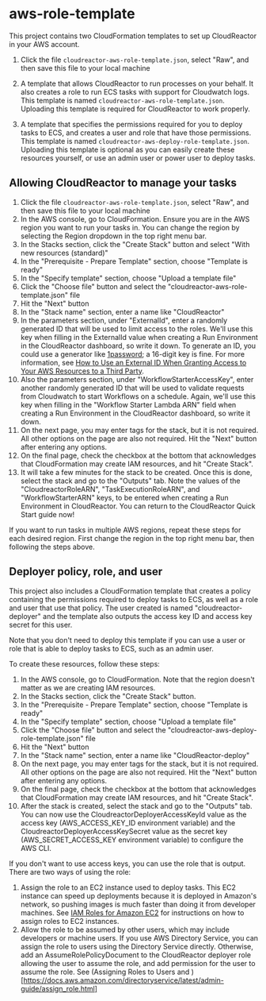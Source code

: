 # aws-role-template

This project contains two CloudFormation templates to set up CloudReactor
in your AWS account.

1. Click the file `cloudreactor-aws-role-template.json`, select "Raw", and then save this file to your local machine
1. A template that allows CloudReactor to run processes on your behalf. It also creates a role to run ECS tasks with support for Cloudwatch logs. This template
is named `cloudreactor-aws-role-template.json`. Uploading this template is required for CloudReactor to work properly.

2. A template that specifies the permissions required for you to deploy tasks
to ECS, and creates a user and role that have those permissions. This template
is named `cloudreactor-aws-deploy-role-template.json`. Uploading this template
is optional as you can easily create these resources yourself, or use an
admin user or power user to deploy tasks.

## Allowing CloudReactor to manage your tasks

1. Click the file `cloudreactor-aws-role-template.json`, select "Raw", and then save this file to your local machine
2. In the AWS console, go to CloudFormation. Ensure you are in the AWS region
you want to run your tasks in. You can change the region by selecting the
Region dropdown in the top right menu bar.
3. In the Stacks section, click the "Create Stack" button and select "With new resources (standard)"
4. In the "Prerequisite - Prepare Template" section, choose "Template is ready"
5. In the "Specify template" section, choose "Upload a template file"
6. Click the "Choose file" button and select the "cloudreactor-aws-role-template.json" file
7. Hit the "Next" button
8. In the "Stack name" section, enter a name like "CloudReactor"
9. In the parameters section, under "ExternalId", enter a randomly generated ID that will be used
to limit access to the roles.
We'll use this key when filling in the ExternalId value when creating
a Run Environment in the CloudReactor dashboard, so write it down. To generate an ID, you could use a generator like [1password](https://1password.com/password-generator/); a 16-digit key is fine. For more information, see
[How to Use an External ID When Granting Access to Your AWS Resources to a Third Party](https://docs.aws.amazon.com/IAM/latest/UserGuide/id_roles_create_for-user_externalid.html).
10. Also the parameters section, under "WorkflowStarterAccessKey", enter another randomly generated ID that will be used
to validate requests from Cloudwatch to start Workflows on a schedule. Again, we'll use this key when filling in the
"Workflow Starter Lambda ARN" field when creating a Run Environment in the CloudReactor dashboard, so write it down.
10. On the next page, you may enter tags for the stack, but it is not required.
All other options on the page are also not required. Hit the "Next" button
after entering any options.
11. On the final page, check the checkbox at the bottom that acknowledges
that CloudFormation may create IAM resources, and hit "Create Stack".
12.  It will take a few minutes for the stack to be created. Once this is done, select the stack and go to the "Outputs" tab.
Note the values of the "CloudreactorRoleARN", "TaskExecutionRoleARN",
and "WorkflowStarterARN" keys, to be entered when creating a Run Environment
in CloudReactor. You can return to the CloudReactor Quick Start guide now!

If you want to run tasks in multiple AWS regions, repeat these steps for
each desired region. First change the region in the top right menu
bar, then following the steps above.

## Deployer policy, role, and user

This project also includes a CloudFormation template that creates a
policy containing the permissions required to deploy tasks to ECS,
as well as a role and user that use that policy. The user created is named "cloudreactor-deployer" and the template also outputs the access key ID and access key secret for this user.

Note that you don't need to deploy this template if you can use a
user or role that is able to deploy tasks to ECS, such as an admin user.

To create these resources, follow these steps:

1. In the AWS console, go to CloudFormation. Note that the region doesn't
matter as we are creating IAM resources.
2. In the Stacks section, click the "Create Stack" button.
3. In the "Prerequisite - Prepare Template" section, choose "Template is ready"
4. In the "Specify template" section, choose "Upload a template file"
5. Click the "Choose file" button and select the "cloudreactor-aws-deploy-role-template.json" file
6. Hit the "Next" button
7. In the "Stack name" section, enter a name like "CloudReactor-deploy"
8. On the next page, you may enter tags for the stack, but it is not required.
All other options on the page are also not required. Hit the "Next" button
after entering any options.
9. On the final page, check the checkbox at the bottom that acknowledges
that CloudFormation may create IAM resources, and hit "Create Stack".
10. After the stack is created, select the stack and go to the "Outputs" tab.
You can now use the CloudreactorDeployerAccessKeyId value as the access key
(AWS_ACCESS_KEY_ID environment variable) and
the CloudreactorDeployerAccessKeySecret value as the secret key (AWS_SECRET_ACCESS_KEY environment variable) to configure
the AWS CLI.

If you don't want to use access keys, you can use the role that is output.
There are two ways of using the role:

1. Assign the role to an EC2 instance used to deploy tasks. This EC2
instance can speed up deployments because it is deployed in Amazon's network,
so pushing images is much faster than doing it from developer machines.
See [IAM Roles for Amazon EC2](https://docs.aws.amazon.com/AWSEC2/latest/UserGuide/iam-roles-for-amazon-ec2.html) for instructions on how to assign
roles to EC2 instances.
2. Allow the role to be assumed by other users, which may include developers
or machine users. If you use AWS Directory Service, you can assign the role to users using the Directory Service directly. Otherwise,
add an AssumeRolePolicyDocument to the CloudReactor deployer role allowing the user to assume the role,
and add permission for the user to assume the role. See (Assigning Roles to Users and )[https://docs.aws.amazon.com/directoryservice/latest/admin-guide/assign_role.html]
